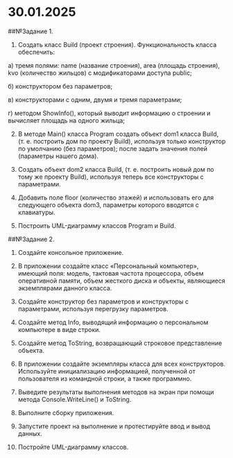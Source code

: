 # 30.01.2025
##№Задание 1. 


1. Создать класс Build (проект строения). Функциональность класса обеспечить:

а) тремя полями: name (название строения), area (площадь строения), kvo (количество жильцов) с модификаторами доступа public;

б) конструктором без параметров;

в) конструкторами с одним, двумя и тремя параметрами;

г) методом ShowInfo(), который выводит информацию о строении и вычисляет площадь на одного жильца;

2. В методе Main() класса Program создать объект dom1 класса Build, (т. е. построить дом по проекту Build), используя только конструктор по умолчанию (без параметров); после задать значения полей (параметры нашего дома).

3. Создать объект dom2 класса Build, (т. е. построить новый дом по тому же проекту Build), используя теперь все конструкторы с параметрами.

4. Добавить поле floor (количество этажей) и использовать его для следующего объекта dom3, параметры которого вводятся с клавиатуры.

5. Построить UML-диаграмму классов Program и Build.

##№Задание 2.
1. Создайте консольное приложение.

2. В приложении создайте класс «Персональный компьютер», имеющий поля: модель, тактовая частота процессора, объем оперативной памяти, объем жесткого диска и объекты, являющиеся экземплярами данного класса.

3. Создайте конструктор без параметров и конструкторы с параметрами, используя перегрузку параметров.

4.  Создайте метод Info, выводящий информацию о персональном компьютере в виде строки.

5.  Создайте метод ToString, возвращающий строковое представление объекта.

6.  В приложении создайте экземпляры класса для всех конструкторов. Используйте инициализацию информацией, полученной от пользователя из командной строки, а также программно.

7. Выведите результаты выполнения методов на экран при помощи метода Console.WriteLine() и ToString.

8. Выполните сборку приложения.

9.  Запустите проект на выполнение и протестируйте ввод и вывод данных.

10. Постройте UML-диаграмму классов.
